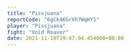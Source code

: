 ```yaml
---
title: "Pissjuana"
reportCode: "6gCk4KGrXh7WqHY1"
player: "Pissjuana"
fight: "Void Reaver"
date: 2021-11-10T19:47:04.454000+00:00
---
```

